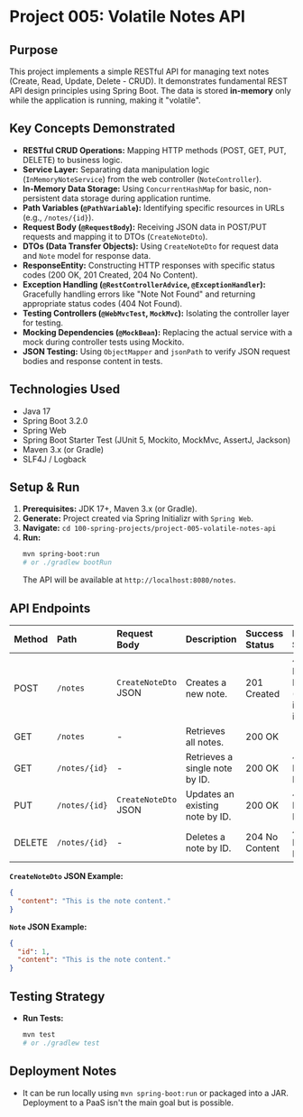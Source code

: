 # Project 005: Volatile Notes API

## Purpose
This project implements a simple RESTful API for managing text notes (Create, Read, Update, Delete - CRUD). It demonstrates fundamental REST API design principles using Spring Boot. The data is stored **in-memory** only while the application is running, making it "volatile".

## Key Concepts Demonstrated
*   **RESTful CRUD Operations:** Mapping HTTP methods (POST, GET, PUT, DELETE) to business logic.
*   **Service Layer:** Separating data manipulation logic (`InMemoryNoteService`) from the web controller (`NoteController`).
*   **In-Memory Data Storage:** Using `ConcurrentHashMap` for basic, non-persistent data storage during application runtime.
*   **Path Variables (`@PathVariable`):** Identifying specific resources in URLs (e.g., `/notes/{id}`).
*   **Request Body (`@RequestBody`):** Receiving JSON data in POST/PUT requests and mapping it to DTOs (`CreateNoteDto`).
*   **DTOs (Data Transfer Objects):** Using `CreateNoteDto` for request data and `Note` model for response data.
*   **ResponseEntity:** Constructing HTTP responses with specific status codes (200 OK, 201 Created, 204 No Content).
*   **Exception Handling (`@RestControllerAdvice`, `@ExceptionHandler`):** Gracefully handling errors like "Note Not Found" and returning appropriate status codes (404 Not Found).
*   **Testing Controllers (`@WebMvcTest`, `MockMvc`):** Isolating the controller layer for testing.
*   **Mocking Dependencies (`@MockBean`):** Replacing the actual service with a mock during controller tests using Mockito.
*   **JSON Testing:** Using `ObjectMapper` and `jsonPath` to verify JSON request bodies and response content in tests.

## Technologies Used
*   Java 17
*   Spring Boot 3.2.0
*   Spring Web
*   Spring Boot Starter Test (JUnit 5, Mockito, MockMvc, AssertJ, Jackson)
*   Maven 3.x (or Gradle)
*   SLF4J / Logback

## Setup & Run
1.  **Prerequisites:** JDK 17+, Maven 3.x (or Gradle).
2.  **Generate:** Project created via Spring Initializr with `Spring Web`.
3.  **Navigate:** `cd 100-spring-projects/project-005-volatile-notes-api`
4.  **Run:**
    ```bash
    mvn spring-boot:run
    # or ./gradlew bootRun
    ```
    The API will be available at `http://localhost:8080/notes`.

## API Endpoints

| Method | Path         | Request Body        | Description                       | Success Status | Failure Status |
| :----- | :----------- | :------------------ | :-------------------------------- | :------------- | :------------- |
| POST   | `/notes`     | `CreateNoteDto` JSON | Creates a new note.               | 201 Created    | 400 Bad Request (Implicit if JSON invalid) |
| GET    | `/notes`     | -                   | Retrieves all notes.              | 200 OK         | -              |
| GET    | `/notes/{id}`| -                   | Retrieves a single note by ID.    | 200 OK         | 404 Not Found  |
| PUT    | `/notes/{id}`| `CreateNoteDto` JSON | Updates an existing note by ID.   | 200 OK         | 404 Not Found  |
| DELETE | `/notes/{id}`| -                   | Deletes a note by ID.             | 204 No Content | 404 Not Found  |

**`CreateNoteDto` JSON Example:**
```json
{
  "content": "This is the note content."
}
```
**`Note` JSON Example:**
```json
{
  "id": 1,
  "content": "This is the note content."
}
```
## Testing Strategy
*   **Run Tests:**
    ```bash
    mvn test
    # or ./gradlew test
    ```

## Deployment Notes
*   It can be run locally using `mvn spring-boot:run` or packaged into a JAR. Deployment to a PaaS isn't the main goal but is possible.